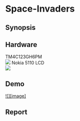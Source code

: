 # Space-Invaders
## Synopsis

## Hardware
TM4C123GH6PM<br/>
![](https://www.ti.com/content/dam/ticom/images/products/ic/processors/evm-boards/ek-tm4c123gxl-angled.png:large)
Nokia 5110 LCD<br/>
![](https://m.media-amazon.com/images/I/41vDHEUTnVL._AC_SX466_.jpg)
## Demo
[![][image]](video)
## Report
